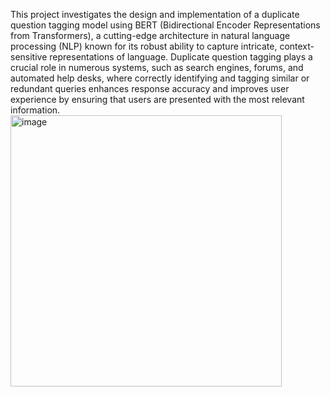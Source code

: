 This project investigates the design and implementation of a duplicate question tagging model using BERT (Bidirectional Encoder Representations from Transformers), a cutting-edge architecture in natural language processing (NLP) known for its robust ability to capture intricate, context-sensitive representations of language. Duplicate question tagging plays a crucial role in numerous systems, such as search engines, forums, and automated help desks, where correctly identifying and tagging similar or redundant queries enhances response accuracy and improves user experience by ensuring that users are presented with the most relevant information.
<img width="434" alt="image" src="https://github.com/user-attachments/assets/b9e652d5-1322-4387-ba47-dfe16582ca3c">
